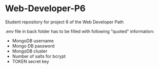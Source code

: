 # Web-Developer-P6
Student repository for project 6 of the Web Developer Path

.env file in back folder has to be filled with following "quoted" information:

- MongoDB username
- Mongo DB password
- MongoDB cluster
- Number of salts for bcrypt
- TOKEN secret key
